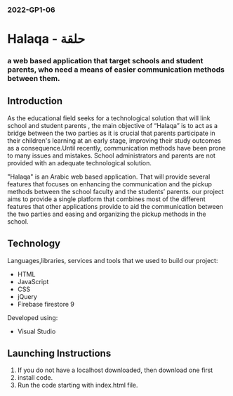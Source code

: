 ### 2022-GP1-06
# Halaqa - حلقة
### a web based application that target schools and student parents, who need a means of easier communication methods between them.


## Introduction

  As the educational field seeks for a technological solution that will link school and student parents , the main objective of “Halaqa” is to act as a bridge between the two parties as it is crucial that parents participate in their children's learning at an early stage, improving their study outcomes as a consequence.Until recently, communication methods have been prone to many issues and mistakes. School administrators and parents are not provided with an adequate technological solution. 

  "Halaqa" is an Arabic web based application. That will provide several features that focuses on enhancing the communication and the pickup methods between the school faculty and the students’ parents.
  our project aims to provide a single platform that combines most of the different features that other applications provide to aid the communication between the two parties and easing and organizing the pickup methods in the school.



## Technology

Languages,libraries, services and tools  that we used to build our project:
* HTML
* JavaScript
* CSS
* jQuery
* Firebase firestore 9

Developed using:
* Visual Studio


## Launching Instructions

1. If you do not have a localhost downloaded, then download one first
2.  install code.
3. Run the code starting with index.html file.

